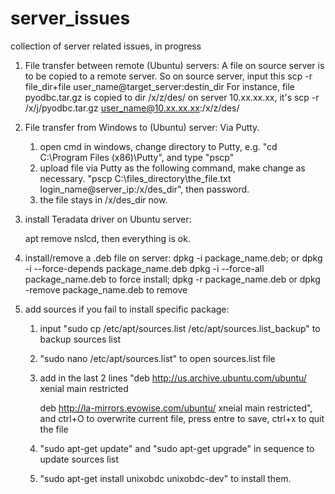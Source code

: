 # server_issues
collection of server related issues, in progress

1. File transfer between remote (Ubuntu) servers:
   A file on source server is to be copied to a remote server. So on source server, input this
   scp -r file_dir+file user_name@target_server:destin_dir
   For instance, file pyodbc.tar.gz is copied to dir /x/z/des/ on server 10.xx.xx.xx, it's
   scp -r /x/j/pyodbc.tar.gz user_name@10.xx.xx.xx:/x/z/des/

2. File transfer from Windows to (Ubuntu) server:
   Via Putty.
   1) open cmd in windows, change directory to Putty, e.g. "cd C:\Program Files (x86)\Putty\", and type "pscp"
   2) upload file via Putty as the following command, make change as necessary.
   "pscp C:\files_directory\the_file.txt login_name@server_ip:/x/des_dir", then password.
   3) the file stays in /x/des_dir now.
   
3. install Teradata driver on Ubuntu server:
   
   apt remove nslcd, then everything is ok.

4. install/remove a .deb file on server:
   dpkg -i package_name.deb;
   or
   dpkg -i --force-depends package_name.deb
   dpkg -i --force-all package_name.deb
   to force install;
   dpkg -r package_name.deb
   or 
   dpkg -remove package_name.deb
   to remove

5. add sources if you fail to install specific package:
    1) input "sudo cp /etc/apt/sources.list /etc/apt/sources.list_backup" to backup sources list
    2) "sudo nano /etc/apt/sources.list" to open sources.list file
    3) add in the last 2 lines 
       "deb http://us.archive.ubuntu.com/ubuntu/ xenial main restricted
       
        deb http://la-mirrors.evowise.com/ubuntu/ xneial main restricted", and ctrl+O to overwrite current file, press entre to save, ctrl+x to quit the file
    4) "sudo apt-get update" and "sudo apt-get upgrade" in sequence to update sources list
    5) "sudo apt-get install unixobdc unixobdc-dev" to install them.
